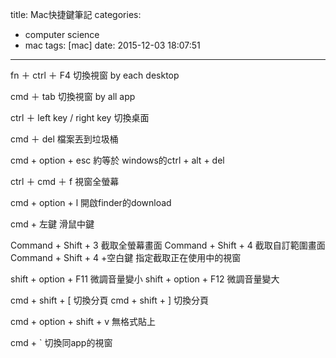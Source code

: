 title: Mac快捷鍵筆記
categories:
  - computer science
  - mac
tags: [mac]
date: 2015-12-03 18:07:51
---

fn ＋ ctrl ＋ F4 切換視窗 by each desktop

cmd ＋ tab 切換視窗 by all app

ctrl ＋ left key / right key 切換桌面

<!-- more -->
cmd ＋ del 檔案丟到垃圾桶

cmd + option + esc 約等於 windows的ctrl + alt + del

ctrl ＋ cmd ＋ f 視窗全螢幕

cmd + option + l 開啟finder的download

cmd + 左鍵 滑鼠中鍵

Command + Shift + 3	截取全螢幕畫面
Command + Shift + 4	截取自訂範圍畫面
Command + Shift + 4 +空白鍵	指定截取正在使用中的視窗

shift + option + F11 微調音量變小
shift + option + F12 微調音量變大

cmd + shift + [ 切換分頁
cmd + shift + ] 切換分頁

cmd + option + shift + v 無格式貼上

cmd + ` 切換同app的視窗
